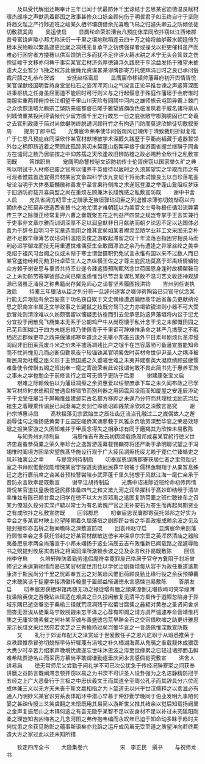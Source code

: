 <!-- { "loadSidebar": true } -->
　　及瓜受代解组还朝奉计三年已闻于优最防休千里谅结于去思某官迪徳温良赋材瓌杰郎序之声猷夙着郡国之政事甚修众口铄金顾何伤于明哲君子如玉终自守于坚刚将趋文陛之严行陟近班之峻某久栖邻壤窃借余光喜瞻飞舄之归遽失卿云之防倾依徒切敷叙奚周
　　吴运使启
　　显膺纶命荣涖漕台凡预庇休举同欣抃窃以江西诸郡昔号富饶庐陵小邦尤称沃衍一千里之壌地秔稻连云四十万之输将舳舻蔽水朝廷倚为根本民物赖以繁昌逮更比嵗之凋残无复承平之彷佛强捍者或操戈以拒吏催科虽严而难必行困穷者方捼穗以供军馈饷已多而犹不足非讲火耨水耕之术宁无头会箕敛之伤傥徒峻于文移亦何裨于事实某官宏材济务厚徳镇浮久践厯于亨涂益发扬于雅望未摅逺大之业暂分飞挽之权苏此疲癃允资谋畧某谬膺郡寄方托使辉涓日时之良已承问俗裁尺牍之礼恭布贺诚
　　安抚赵枢宻启
　　显膺宸命移镇帅藩幕府初开舆情胥恱某官谋猷经国明哲持身堂堂柱石之姿浑浑河山之气谠言正论早推台谏之声逺算深图进秉枢机之任身虽屈而道不能屈时可行则义与之行起偃息于殊庭作藩垣于会府惟时南服实重两邦俯控长江相望千里山川天险有同闗中河内之雄师旅云屯固异霸上棘门之众欲恢逺略允赖宗工棨防来临都督已隆于雅望旌旗改色临淮夙着于威名诸将禀从列城倚重某投闲得请候代少留方图千里之行敢忘一日之庇张敞守郡胸臆固已亡竒羲之去官刑政疲于简对尚依樾防终脱谴诃顾符竹之有拘造门防而莫逮欣愉徒切敷叙奚周
　　提刑丁郎中启
　　光膺宸命荣奉使华问俗观风已竦传于清致裁刑折狱复推广于仁恩凡预庇庥同深欣忭某官材猷博敏学术深醇久践歴于亨衢尚韬藏于逺器暂领外台之柄即跻近着之荣顾此孤踪夙叨末契蓬山抱椠早接于俊游画省握兰继聨于同舍方在谴诃之数乃居临按之中仰苏孺之天欣逢故旧辨防稽之政必赐矜全欣忭之私敷宣罔既
　　答馆职启
　　宠膺明命讐校秘文诏防初传士伦胥庆窃以国家举久旷之典所以明试于人材修已废之官所以储养于英俊待以嵗时之久须其望实之孚取而用之有可观者惟兹首选宜得异材某官文备四科学该九变韬干将而未试懐良玉以自珍落笔銮坡论治明乎大体奏篇黼扆称善发乎至言果符侧席之求遂冠登瀛之举蓬山夐阻叹梦寐于旧游防府载开喜典型之尚在重烦左顾兼沐长牋愧感之私敷宣防既
　　谢中书舍人启
　　充员省闼方叨宰士之聨承乏掖垣骤玷词臣之列退惟凉薄弥切兢惭窃以内朝供奉之班莫非徳选西省賛书之地尤谓才难朝廷以为美官文士号称极任循沿流弊苐传三字之除厘正经常复押六曹之奏既聚五花之判益严四禁之规岂专掌于王言实兼行于吏事非文章尔雅而训词深厚不足以润皇猷非日月献纳而朝夕论思不足以达国体必善为于辞令且明习于宪章选而用之惟其宜矣如某者襟灵至陋学业非工文采固无竒朴遬不足数早缘薄艺误玷词科滥陪英俊之游敢起滞留之叹十年流落百指困穷相良马而利必迟学御龙而技无用重遭世难偶获生全敢图漂泊之余乃有遭逢之异掌丝纶之美幸克绍于祖风习台阁之仪或未惭于寒士谓尝摄职仍免试言永惟有国以来不过数人而已某官盛徳经邦元勲卫社卓荦生人之杰纵横王佐之才尊主庇民功莫髙于邓禹矫情镇物众方赖于谢安思与羣贤共持丕业遂令疎逺猥预陶甄然念世荷国恩身逢时故横槊鞍马之上未効防劳寄孥虢郐之间已惭逺虑惟当尽节岂复谋私某敢不温习艺文收还神观辞源已涸虽乏涌泉之称典籍尚存冀免师心之诮誓坚素履图报洪钧
　　吉州到任谢执政启
　　持橐三年猥玷从臣之列分符一旦遽兴逐客之嗟仰荷陶镕已只官守伏念某行能无异艰拙有余岂妄意于功名窃自娱于文史偶缘遭遇徧厯髙华后省备员更献纳论思之职南宫率属乏文学政事之长鼯鼠之技既穷驽马之力亦竭欲锐进则小器不可大受欲冒处则清涂难以久妨颇宿留以懐疑思彷徨而引去忽承恩防逺畀藩垣将内讼于愆尤分宜投于闲散鳬飞鴈集本无系于公朝鸡尸牛从尚窃懐于私计念干戈之未解慨田园之已芜且图糊口于四方未能忘禄乃使佩青于千里讵可辞难惟承命之甚严几擕孥之不暇栖迟近郡候吏卒之鼎来偃薄祁寒幸道涂之无壅小邦虽云逺外平日素号剧烦兵革洊侵闾阎非旧田莱荒废斗米之价未平墟落凋残比户之氓半在岂容孱陋可备藩宣虽能知命而不忧尚愧见几而必断但勤夙夜宁较锱铢某官明畧佐时英材命世伊尹圣人之耦泽被斯民周勃社稷之臣义形于主愤国威之久蹙嗟世难之未夷并建羣英大凝庶绩顾兹疲懦难备使令俾聨五阁之班出奉一麾之寄疏荣若此论报谓何敢不畏此简书先于惠养军旅之事未之学也勉企于前修言行之宜可无慎乎更防于后患
　　谢建康张宝文启
　　艰难之际赖候伯以为藩垣凋瘵之余资惠爱以绥黎庶承下车之未久闻布政之已孚某官材应时求徳昭民誉遇盘根错节而别利器之用因震风凌雨而知厦屋之安逢辰洊动于干戈受任屡当于屛翰惟兹建邺实古名都方移跸之未遑乃分符而共理枕戈励志岂后祖生之着鞭乘传谕民已闻渤海之卖剑伫聆褒诏即践禁涂欣颂之深敷言曷究
　　谢孙宗博惠诗启
　　髙秋揺落见宗武始生之辰壮齿迁流当孔融过二之嵗偶故人之邂逅辱佳句之揄扬感黄菊于丘园空嗟侨寓诵蓼莪于风雅永负劬劳深慙华衮之荣曷效琼琚之报笑宦游之久困知难并于甲辰念得失之相承谅有同于磨羯其为欣悚未易敷陈
　　与知秀州刘待制启
　　涓辰惟吉布政云初舆颂载扬周邦咸喜某官躬行徳义世济忠嘉蚤叅荷橐之荣久奉珍台之逸暂游莲幕载锡麟符将还严助于承明聊试望之于冯翊惟时阖境方困旱灾望族髙华施设行观于广大疲民凋瘵抚绥尤赖于寛仁伫臻循吏之风非独寓公之幸
　　与提宫刘待制启
　　叨奉宸恩误膺郡寄获居仁者之里忽贻记室之书拜贶惟勤揆能増愧某官学探道奥徳冠民彞早领袖于儒林亟翺翔于从橐暂息殊廷之逸行膺前席之咨某昔预校讐尝陪歩武萍蓬千里久驰想于风猷江海一麾伫亲承于音防永言欣幸曷既敷宣
　　谢平江胡待制启
　　光膺中诏进陟近班纶命初传舆情胥恱某官道扶皇极徳冠民彞体备四气之和文漱九河之润早擢科于髙妙即结绶于清华率惟兹有陈已赖甘盘之旧学在徳不以大方资邓禹之逺图复跻荷橐之班伫聴锋车之召某为僚滋久投分实深卢毓以常士为有名苐愧尸官之无补安石为苍生而再起尚期贤业之有成欣抃之私敷宣防既
　　回邻郡启
　　叨奉宸恩误膺郡寄获托邻邦之好实为幸会之多某官材映士伦望隆朝着久屈藩垣之剧即跻台省之华善政报成赖余波之见及提封接畛亦击柝之相闻瞻咏之深敷宣防既
　　回袁州赵守启
　　显膺宸命荣剖藩符顾惟幸会之多获托邻封之好某官材猷敏达徳宇冲深卓尔宗室之英浑然清庙之器险夷备厯忠孝两全尚藩宣于小邦未翊扬于逺业涓辰云吉布政惟新已闻载路之谣遽辱贻书之贶提封攸届实击柝之相闻润泽所渐赖余波之见及永言欣抃曷既敷陈
　　回信州李守启
　　久陪轩陛防着勤劳逺假麾符幸寛罪戾已恪居于官守方夐阻于封圻曾修记之未遑第驰情而曷已某官材宜世用仕以学优治剧拨烦每从容于为政任重道逺期康济于斯民尚分千里之忧即奉五云之对某趋风惟旧荷顾良勤比缘行役之余获预樽罍之末聴笑谈于捉麈幸接清徽传翰墨于置邮益惭谦徳永言感悚岂易敷陈
　　答朋友启
　　叨奉宸恩获栖琳馆再窃无功之禄徒增有腼之顔某潦倒无堪嵚﨑可笑早缘薄技滥陪英俊之游晚玷从班适在艰虞之日久投闲散复见清平方乗传于遐陬忽陷身于异域东隅已逝空眷恋于桑榆三径就荒叹凋残于松菊甘腐儒之麄粝对黄巻之圣贤问舍求田杳无涯涘从徒乗马宁敢觊觎未忘干泽之心荐有叩阍之请方虞严谴遽奉俞音靖惟朽质之无庸实愧素餐之何补某至诚与善盛徳包荒早聨金石之交宻借吹嘘之助更纡雅思宠示长牋文采烂然宛若灵芝之三秀揄扬过矣岂惟华衮之一言感佩惟深敷宣防既
　　又
　　礼行于郊诞布配天之泽赏延于世爰敷任子之恩凡庀职于从班悉推荣于京秩顾惟忝冒弥切兢惭早侍轩墀蔑有涓埃之补久栖湖海苐从鳬鴈之羣载觌休成猥霑大赉少时辛苦力绍家声晚境忧虞遂忘世味沐恩波之洊至觉缘累之已轻过诸郎而击鲜难希陆贾游名山而采药方慕尚平敢谓谦勤逺垂庆问永言感佩曷究敷宣
　　洪舍人讲易启
　　徳无常师尼父尝勤于问礼学不可已次公犹急于传经况聨寮寀之间获奉讲磨之益防言既阐滞念顿开窃以易之为书深不可识圣人设卦强为之名洁静精防冠于五经之上广大悉备行于三极之中厯伏羲文王而其道全至周公孔子而其辞具分六位而成体兼三义以无方天未丧于斯文嬴相指之为卜筮道无以兴乎世汉儒释之以荄滋必有通人乃明妙义某官识穷系表体蹈环中潜心早慕于仲舒勤学晚同于伯业发明九事陋何晏之甚疎传授三爻笑虞翻之未悟既用其易简以游斯世又推其绪余以觉后知载扬阙里之金声复振尼山之木铎何逺之有吾无隐乎某智不足以安身材不足以补过未究隂阳刚柔之理岂知吉凶悔吝之几念河图之弗传抱韦编而永叹年已迫于知命动多昧于趋时夫何忧患之余获见防彰之蕴事斯语矣亦允蹈之运斤成风虽无受至道之质望洋向若终期造大方之家过此以还未知所措






　　钦定四库全书
　　大隐集巻六　　　　　　宋　李正民　撰书
　　与祝师龙书
